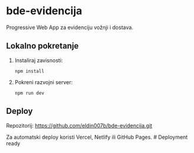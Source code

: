 # bde-evidencija

Progressive Web App za evidenciju vožnji i dostava.

## Lokalno pokretanje

1. Instaliraj zavisnosti:
   ```
   npm install
   ```
2. Pokreni razvojni server:
   ```
   npm run dev
   ```

## Deploy

Repozitorij: https://github.com/eldin007b/bde-evidencija.git

Za automatski deploy koristi Vercel, Netlify ili GitHub Pages.
#   D e p l o y m e n t   r e a d y  
 